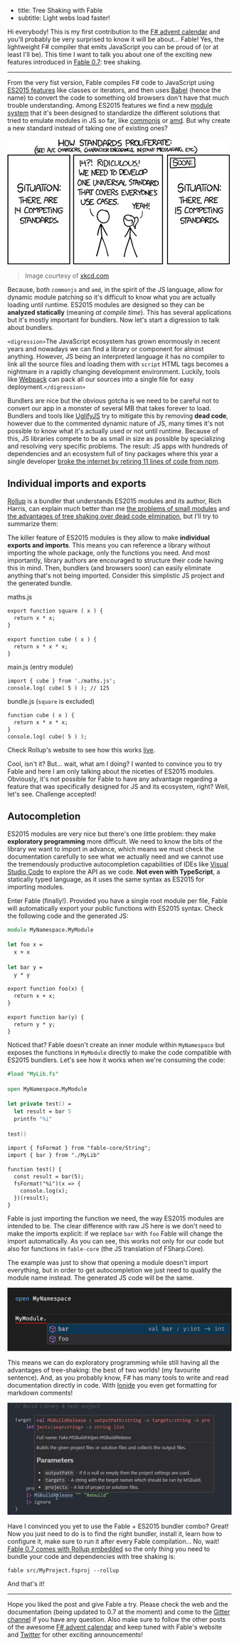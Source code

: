 - title: Tree Shaking with Fable
- subtitle: Light webs load faster!

Hi everybody! This is my first contribution to the [F# advent calendar](https://sergeytihon.wordpress.com/2016/10/23/f-advent-calendar-in-english-2016/) and you'll probably be very surprised to know it will be about... Fable! Yes, the lightweight F# compiler that emits JavaScript you can be proud of (or at least I'll be). This time I want to talk you about one of the exciting new features introduced in [Fable 0.7](blog/Introducing-0-7.html): tree shaking.

----------------

From the very fist version, Fable compiles F# code to JavaScript using [ES2015 features](https://babeljs.io/docs/learn-es2015/) like classes or iterators, and then uses [Babel](https://babeljs.io/) (hence the name) to convert the code to something old browsers don't have that much trouble understanding. Among ES2015 features we find a new [module system](http://www.2ality.com/2014/09/es6-modules-final.html) that it's been designed to standardize the different solutions that tried to emulate modules in JS so far, like [commonjs](https://nodejs.org/docs/latest/api/modules.html) or [amd](http://requirejs.org/docs/whyamd.html). But why create a new standard instead of taking one of existing ones?

![How standards proliferate](/img/blog/standards.png)

> Image courtesy of [xkcd.com](https://xkcd.com/927/)

Because, both `commonjs` and `amd`, in the spirit of the JS language, allow for dynamic module patching so it's difficult to know what you are actually loading until runtime. ES2015 modules are designed so they can be **analyzed statically** (meaning _at compile time_). This has several applications but it's mostly important for bundlers. Now let's start a digression to talk about bundlers.

`<digression>`The JavaScript ecosystem has grown enormously in recent years and nowadays we can find a library or component for almost anything. However, JS being an interpreted language it has no compiler to link all the source files and loading them with `script` HTML tags becomes a nightmare in a rapidly changing development environment. Luckily, tools like [Webpack](https://webpack.github.io/) can pack all our sources into a single file for easy deployment.`</digression>`

Bundlers are nice but the obvious gotcha is we need to be careful not to convert our app in a monster of several MB that takes forever to load. Bundlers and tools like [UglifyJS](http://lisperator.net/uglifyjs/) try to mitigate this by removing **dead code**, however due to the commented dynamic nature of JS, many times it's not possible to know what it's actually used or not until runtime. Because of this, JS libraries compete to be as small in size as possible by specializing and resolving very specific problems. The result: JS apps with hundreds of dependencies and an ecosystem full of tiny packages where this year a single developer [broke the internet by retiring 11 lines of code from npm](http://www.theregister.co.uk/2016/03/23/npm_left_pad_chaos/).

## Individual imports and exports

[Rollup](http://rollupjs.org/) is a bundler that understands ES2015 modules and its author, Rich Harris, can explain much better than me [the problems of small modules](https://medium.com/@Rich_Harris/small-modules-it-s-not-quite-that-simple-3ca532d65de4#.bwwly4tk3) and [the advantages of tree shaking over dead code elimination](https://medium.com/@Rich_Harris/tree-shaking-versus-dead-code-elimination-d3765df85c80#.nnofvhkml), but I'll try to summarize them:

The killer feature of ES2015 modules is they allow to make **individual exports and imports**. This means you can reference a library without importing the whole package, only the functions you need. And most importantly, library authors are encouraged to structure their code having this in mind. Then, bundlers (and browsers soon) can easily eliminate anything that's not being imported. Consider this simplistic JS project and the generated bundle.

maths.js
```[lang=js]
export function square ( x ) {
  return x * x;
}

export function cube ( x ) {
  return x * x * x;
}
```

main.js (entry module)
```[lang=js]
import { cube } from './maths.js';
console.log( cube( 5 ) ); // 125
```

bundle.js (`square` is excluded)
```[lang=js]
function cube ( x ) {
  return x * x * x;
}
console.log( cube( 5 ) );
```

Check Rollup's website to see how this works [live](http://rollupjs.org/).

Cool, isn't it? But... wait, what am I doing? I wanted to convince you to try Fable and here I am only talking about the niceties of ES2015 modules. Obviously, it's not possible for Fable to have any advantage regarding a feature that was specifically designed for JS and its ecosystem, right? Well, let's see. Challenge accepted!

## Autocompletion

ES2015 modules are very nice but there's one little problem: they make **exploratory programming** more difficult. We need to know the bits of the library we want to import in advance, which means we must check the documentation carefully to see what we actually need and we cannot use the tremendously productive autocompletion capabilities of IDEs like [Visual Studio Code](https://code.visualstudio.com/) to explore the API as we code. **Not even with TypeScript**, a statically typed language, as it uses the same syntax as ES2015 for importing modules.

Enter Fable (finally!). Provided you have a single root module per file, Fable will automatically export your public functions with ES2015 syntax. Check the following code and the generated JS:

```fsharp
module MyNamespace.MyModule

let foo x =
  x + x

let bar y =
  y * y
```

```[lang=js]
export function foo(x) {
  return x + x;
}

export function bar(y) {
  return y * y;
}
```

Noticed that? Fable doesn't create an inner module within `MyNamespace` but exposes the functions in `MyModule` directly to make the code compatible with ES2015 bundlers. Let's see how it works when we're consuming the code:

```fsharp
#load "MyLib.fs"

open MyNamespace.MyModule

let private test() =
  let result = bar 5
  printfn "%i"

test()
```

```[lang=js]
import { fsFormat } from "fable-core/String";
import { bar } from "./MyLib"

function test() {
  const result = bar(5);
  fsFormat("%i")(x => {
    console.log(x);
  })(result);
}
```

Fable is just importing the function we need, the way ES2015 modules are intended to be. The clear difference with raw JS here is we don't need to make the imports explicit: if we replace `bar` with `foo` Fable will change the import automatically. As you can see, this works not only for our code but also for functions in `fable-core` (the JS translation of FSharp.Core).

The example was just to show that opening a module doesn't import everything, but in order to get autocompletion we just need to qualify the module name instead. The generated JS code will be the same.

![Autocompletion](/img/blog/capture2.png)

This means we can do exploratory programming while still having all the advantages of tree-shaking: the best of two worlds! (my favourite sentence). And, as you probably know, F# has many tools to write and read documentation directly in code. With [Ionide](http://ionide.io/) you even get formatting for markdown comments!

![Markdown](/img/blog/capture1.jpg)

Have I convinced you yet to use the Fable + ES2015 bundler combo? Great! Now you just need to do is to find the right bundler, install it, learn how to configure it, make sure to run it after every Fable compilation... No, wait! [Fable 0.7 comes with Rollup embedded](http://fable.io/blog/Introducing-0-7.html#ES2015-Modules-and-Bundling) so the only thing you need to bundle your code and dependencies with tree shaking is:

```
fable src/MyProject.fsproj --rollup
```

And that's it!

----------------

Hope you liked the post and give Fable a try. Please check the web and the documentation (being updated to 0.7 at the moment) and come to the [Gitter channel](https://gitter.im/fable-compiler/Fable) if you have any question. Also make sure to follow the other posts of the awesome [F# advent calendar](https://sergeytihon.wordpress.com/2016/10/23/f-advent-calendar-in-english-2016/) and keep tuned with Fable's website and [Twitter](https://twitter.com/FableCompiler) for other exciting announcements!